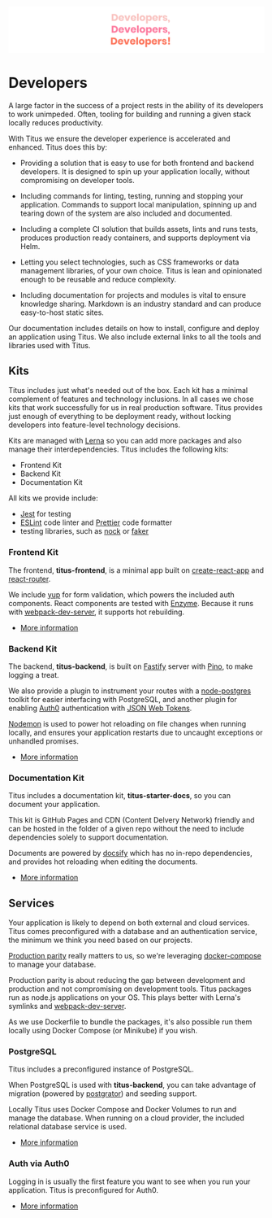 ![titus-developers-quote]

# Developers
A large factor in the success of a project rests in the ability of its developers to work unimpeded. Often, tooling for building and running a given stack locally reduces productivity.

With Titus we ensure the developer experience is accelerated and enhanced. Titus does this by:

- Providing a solution that is easy to use for both frontend and backend developers. It is designed to spin up your application locally, without compromising on developer tools.

- Including commands for linting, testing, running and stopping your application. Commands to support local manipulation, spinning up and tearing down of the system are also included and documented.

- Including a complete CI solution that builds assets, lints and runs tests, produces production ready containers, and supports deployment via Helm.

- Letting you select technologies, such as CSS frameworks or data management libraries, of your own choice. Titus is lean and opinionated enough to be reusable and reduce complexity.

- Including documentation for projects and modules is vital to ensure knowledge sharing. Markdown is an industry standard and can produce easy-to-host static sites.

Our documentation includes details on how to install, configure and deploy an application using Titus. We also include external links to all the tools and libraries used with Titus.

## Kits
Titus includes just what's needed out of the box. Each kit has a minimal complement of features and technology inclusions. In all cases we chose kits that work successfully for us in real production software. Titus provides just enough of everything to be deployment ready, without locking developers into feature-level technology decisions.

Kits are managed with [Lerna] so you can add more packages and also manage their interdependencies.
Titus includes the following kits:
* Frontend Kit
* Backend Kit
* Documentation Kit

All kits we provide include:
- [Jest] for testing
- [ESLint] code linter and [Prettier] code formatter
- testing libraries, such as [nock] or [faker]

### Frontend Kit
The frontend, __titus-frontend__, is a minimal app built on [create-react-app] and [react-router].

We include [yup] for form validation, which powers the included auth components. React components are tested with [Enzyme].
Because it runs with [webpack-dev-server], it supports hot rebuilding.

- [More information](developers/packages/titus-frontend/)


### Backend Kit
The backend, __titus-backend__, is built on [Fastify] server with [Pino], to make logging a treat.

We also provide a plugin to instrument your routes with a [node-postgres] toolkit for easier interfacing with PostgreSQL, and another plugin for enabling [Auth0] authentication with [JSON Web Tokens][jwt].

[Nodemon] is used to power hot reloading on file changes when running locally, and ensures your application restarts due to uncaught exceptions or unhandled promises.

- [More information](developers/packages/titus-backend/)

### Documentation Kit
Titus includes a documentation kit, __titus-starter-docs__, so you can document your application.

This kit is GitHub Pages and CDN (Content Delvery Network) friendly and can be hosted in the folder of a given repo without the need to include dependencies solely to support documentation.

Documents are powered by [docsify] which has no in-repo dependencies, and provides hot reloading when editing the documents.

- [More information](developers/packages/titus-starter-docs/)

## Services
Your application is likely to depend on both external and cloud services.
Titus comes preconfigured with a database and an authentication service, the minimum we think you need based on our projects.

[Production parity][parity] really matters to us, so we're leveraging [docker-compose] to manage your database.

Production parity is about reducing the gap between development and production and not compromising on development tools.
Titus packages run as node.js applications on your OS. This plays better with Lerna's symlinks and [webpack-dev-server].

As we use Dockerfile to bundle the packages, it's also possible run them locally using Docker Compose (or Minikube) if you wish.

### PostgreSQL
Titus includes a preconfigured instance of PostgreSQL.

When PostgreSQL is used with __titus-backend__, you can take advantage of migration (powered by [postgrator]) and seeding support.

Locally Titus uses Docker Compose and Docker Volumes to run and manage the database. When running on a cloud provider, the included relational database service is used.

- [More information](starter-docs)

### Auth via Auth0
Logging in is usually the first feature you want to see when you run your application. Titus is preconfigured for Auth0.

- [More information](starter-docs)

<!-- Images -->
[titus-developers-quote]: ../img/titus-developers-quote.svg

<!-- External Links -->
[create-react-app]: https://facebook.github.io/create-react-app
[react-router]: https://reacttraining.com/react-router/web
[yup]: https://github.com/jquense/yup#readme
[Jest]: https://jestjs.io
[Enzyme]: https://airbnb.io/enzyme
[ESLint]: https://eslint.org
[Prettier]: https://prettier.io
[Hapi]: https://hapijs.com
[Fastify]: https://fastify.io
[Pino]: http://getpino.io
[Auth0]: https://auth0.com
[Nodemon]: https://nodemon.io
[node-postgres]: https://node-postgres.com
[docsify]: https://docsify.js.org
[Lerna]: https://lernajs.io
[webpack-dev-server]: https://webpack.js.org/configuration/dev-server
[jwt]: https://jwt.io
[nock]: https://github.com/nock/nock#readme
[faker]: http://marak.github.io/faker.js
[postgrator]: https://github.com/rickbergfalk/postgrator#readme
[parity]: https://12factor.net/dev-prod-parity
[docker-compose]: https://docs.docker.com/compose
